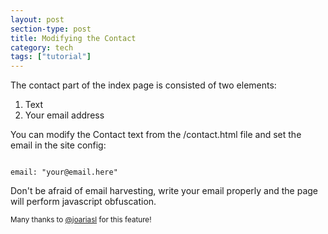 ```yaml
---
layout: post
section-type: post
title: Modifying the Contact
category: tech
tags: ["tutorial"]
---
```


The contact part of the index page is consisted of two elements:

<ol>
  <li>Text</li>
  <li>Your email address</li>
</ol>

You can modify the Contact text from the /contact.html file and set the email in
the site config:

<pre><code data-trim class="yaml">
email: "your@email.here"
</code></pre>

Don't be afraid of email harvesting, write your email properly and the page will
perform javascript obfuscation.

<small>Many thanks to
<a href="https://github.com/joariasl" target="\_blank">@joariasl</a> for this
feature!</small>
